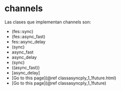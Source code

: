 # channels

Las clases que implementan channels son:
* (fes::sync<T>)
* (fes::async_fast<T>)
* fes::async_delay<T>
* (sync<T>)
* async_fast<T>
* async_delay<T>
* (sync)
* ((async_fast))
* [async_delay]
* [Go to this page](@ref classasyncply_1_1future.html)
* [Go to this page](@ref classasyncply_1_1future)


